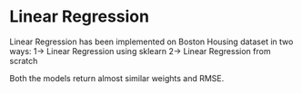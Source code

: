 # Linear Regression
Linear Regression has been implemented on Boston Housing dataset in two ways:
1-> Linear Regression using sklearn
2-> Linear Regression from scratch

Both the models return almost similar weights and RMSE.
